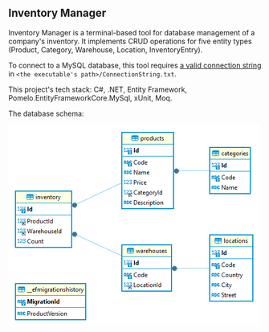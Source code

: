 ## Inventory Manager

Inventory Manager is a terminal-based tool for database management of a company's inventory. It implements CRUD operations for five entity types (Product, Category, Warehouse, Location, InventoryEntry).

To connect to a MySQL database, this tool requires [a valid connection string](https://mysqlconnector.net/connection-options/) in `<the executable's path>/ConnectionString.txt`.

This project's tech stack: C#, .NET, Entity Framework, Pomelo.EntityFrameworkCore.MySql, xUnit, Moq.

The database schema:

![database schema](docs/database-schema.png)
